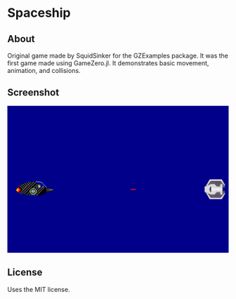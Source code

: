 # Spaceship

## About
Original game made by SquidSinker for the GZExamples package. It was the first game made using GameZero.jl. It demonstrates basic movement, animation, and collisions.

## Screenshot
![](spaceship_screenshot.png)

## License
Uses the MIT license.
